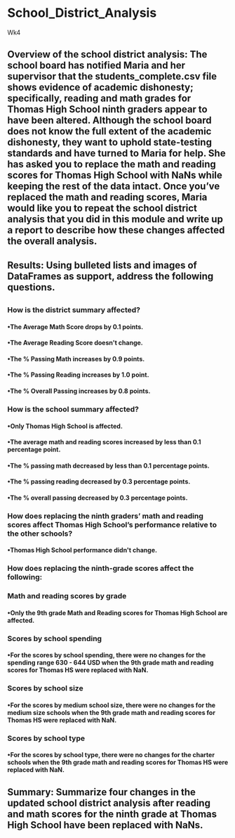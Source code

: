 # School_District_Analysis
Wk4
## Overview of the school district analysis: The school board has notified Maria and her supervisor that the students_complete.csv file shows evidence of academic dishonesty; specifically, reading and math grades for Thomas High School ninth graders appear to have been altered. Although the school board does not know the full extent of the academic dishonesty, they want to uphold state-testing standards and have turned to Maria for help. She has asked you to replace the math and reading scores for Thomas High School with NaNs while keeping the rest of the data intact. Once you’ve replaced the math and reading scores, Maria would like you to repeat the school district analysis that you did in this module and write up a report to describe how these changes affected the overall analysis.
##
## Results: Using bulleted lists and images of DataFrames as support, address the following questions.
##
### How is the district summary affected?
#### •The Average Math Score drops by 0.1 points.
#### •The Average Reading Score doesn't change.
#### •The % Passing Math increases by 0.9 points.
#### •The % Passing Reading increases by 1.0 point.
#### •The % Overall Passing increases by 0.8 points.
### How is the school summary affected?
#### •Only Thomas High School is affected. 
#### •The average math and reading scores increased by less than 0.1 percentage point.
#### •The % passing math decreased by less than 0.1 percentage points.
#### •The % passing reading decreased by 0.3 percentage points.
#### •The % overall passing decreased by 0.3 percentage points.
### How does replacing the ninth graders’ math and reading scores affect Thomas High School’s performance relative to the other schools?
#### •Thomas High School performance didn't change.
### How does replacing the ninth-grade scores affect the following:
### Math and reading scores by grade
#### •Only the 9th grade Math and Reading scores for Thomas High School are affected.
### Scores by school spending
#### •For the scores by school spending, there were no changes for the spending range 630 - 644 USD when the 9th grade math and reading scores for Thomas HS were replaced with NaN.
### Scores by school size
#### •For the scores by medium school size, there were no changes for the medium size schools when the 9th grade math and reading scores for Thomas HS were replaced with NaN.
### Scores by school type
#### •For the scores by school type, there were no changes for the charter schools when the 9th grade math and reading scores for Thomas HS were replaced with NaN.
##
## Summary: Summarize four changes in the updated school district analysis after reading and math scores for the ninth grade at Thomas High School have been replaced with NaNs.
